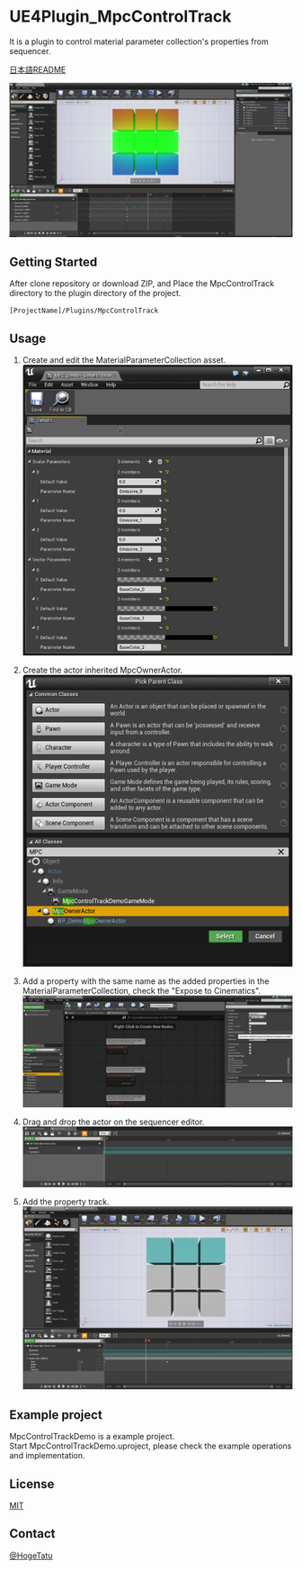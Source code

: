 # UE4Plugin_MpcControlTrack
It is a plugin to control material parameter collection's properties from sequencer.

[日本語README](/README.jp.md "README.jp.md")

![MpcControlTrackDemo_01](https://github.com/HogeTatu/UE4Plugin_MpcControlTrack/blob/master/DocImage/MpcControlTrackDemo_01.png)

## Getting Started

After clone repository or download ZIP, and Place the MpcControlTrack directory to the plugin directory of the project.

```
[ProjectName]/Plugins/MpcControlTrack
```

## Usage

1. Create and edit the MaterialParameterCollection asset.
![MpcControlTrackDemo_03](https://github.com/HogeTatu/UE4Plugin_MpcControlTrack/blob/master/DocImage/MpcControlTrackDemo_03.png)

1. Create the actor inherited MpcOwnerActor.
![MpcControlTrackDemo_02](https://github.com/HogeTatu/UE4Plugin_MpcControlTrack/blob/master/DocImage/MpcControlTrackDemo_02.png)

1. Add a property with the same name as the added properties in the MaterialParameterCollection, check the "Expose to Cinematics".
![MpcControlTrackDemo_04](https://github.com/HogeTatu/UE4Plugin_MpcControlTrack/blob/master/DocImage/MpcControlTrackDemo_04.png)

1. Drag and drop the actor on the sequencer editor.
![MpcControlTrackDemo_05](https://github.com/HogeTatu/UE4Plugin_MpcControlTrack/blob/master/DocImage/MpcControlTrackDemo_05.png)

1. Add the property track.
![MpcControlTrackDemo_06](https://github.com/HogeTatu/UE4Plugin_MpcControlTrack/blob/master/DocImage/MpcControlTrackDemo_06.png)

## Example project

MpcControlTrackDemo is a example project.  
Start MpcControlTrackDemo.uproject, please check the example operations and implementation.  

## License

[MIT](/LICENSE "LICENSE")

## Contact

[@HogeTatu](https://twitter.com/HogeTatu)

